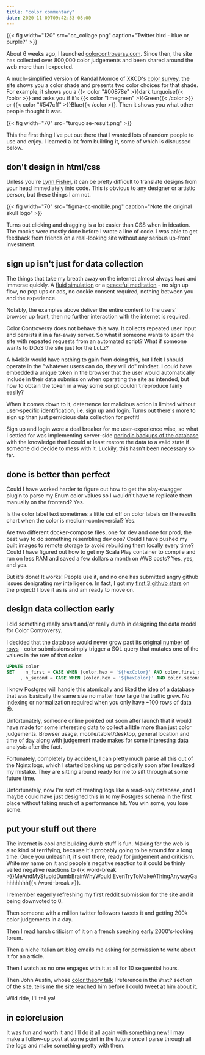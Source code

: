 ```yaml
---
title: "color commentary"
date: 2020-11-09T09:42:53-08:00
---
```


{{< fig width="120" src="cc_collage.png" caption="Twitter bird - blue or purple?" >}}

About 6 weeks ago, I launched [colorcontroversy.com](https://colorcontroversy.com). Since then, the site has collected over 800,000 color judgements and been shared around the web more than I expected.

A much-simplified version of Randal Monroe of XKCD's [color survey](https://blog.xkcd.com/2010/05/03/color-survey-results/), the site shows you a color shade and presents two color choices for that shade. For example, it shows you a {{< color "#00878e" >}}dark turquoise{{< /color >}} and asks you if it's {{< color "limegreen" >}}Green{{< /color >}} or {{< color "#547cff" >}}Blue{{< /color >}}. Then it shows you what other people thought it was.

{{< fig width="70" src="turquoise-result.png" >}}

This the first thing I've put out there that I wanted lots of random people to use and enjoy. I learned a lot from building it, some of which is discussed below.

## don't design in html/css
Unless you're [Lynn Fisher](https://lynnandtonic.com/), it can be pretty difficult to translate designs from your head immediately into code. This is obvious to any designer or artistic person, but these things I am not.

{{< fig width="70" src="figma-cc-mobile.png" caption="Note the original skull logo" >}}

Turns out clicking and dragging is a lot easier than CSS when in ideation. The mocks were mostly done before I wrote a line of code. I was able to get feedback from friends on a real-looking site without any serious up-front investment.

## sign up isn't just for data collection
The things that take my breath away on the internet almost always load and immerse quickly. A [fluid simulation](https://paveldogreat.github.io/WebGL-Fluid-Simulation/) or a [peaceful meditation](https://www.pixelthoughts.co/) - no sign up flow, no pop ups or ads, no cookie consent required, nothing between you and the experience.

Notably, the examples above deliver the entire content to the users' browser up front, then no further interaction with the internet is required.

Color Controversy does not behave this way. It collects repeated user input and persists it in a far-away server. So what if someone wants to spam the site with repeated requests from an automated script? What if someone wants to DDoS the site just for the LuLz?

A h4ck3r would have nothing to gain from doing this, but I felt I should operate in the "whatever users can do, they will do" mindset. I could have embedded a unique token in the browser that the user would automatically include in their data submission when operating the site as intended, but how to obtain the token in a way some script couldn't reproduce fairly easily?

When it comes down to it, deterrence for malicious action is limited without user-specific identification, i.e. sign up and login. Turns out there's more to sign up than just pernicious data collection for profit!

Sign up and login were a deal breaker for me user-experience wise, so what I settled for was implementing server-side [periodic backups of the database](https://github.com/robinovitch61/color-controversy/blob/master/backups/backup.sh) with the knowledge that I could at least restore the data to a valid state if someone did decide to mess with it. Luckily, this hasn't been necessary so far.

## done is better than perfect
Could I have worked harder to figure out how to get the play-swagger plugin to parse my Enum color values so I wouldn't have to replicate them manually on the frontend? Yes.

Is the color label text sometimes a little cut off on color labels on the results chart when the color is medium-controversial? Yes.

Are two different docker-compose files, one for dev and one for prod, the best way to do something resembling dev ops? Could I have pushed my built images to remote storage to avoid rebuilding them locally every time? Could I have figured out how to get my Scala Play container to compile and run on less RAM and saved a few dollars a month on AWS costs? Yes, yes, and yes.

But it's done! It works! People use it, and no one has submitted angry github issues denigrating my intelligence. In fact, I got my [first 3 github stars](https://github.com/robinovitch61/color-controversy) on the project! I love it as is and am ready to move on.

## design data collection early
I did something really smart and/or really dumb in designing the data model for Color Controversy.

I decided that the database would never grow past its [original number of rows](https://github.com/robinovitch61/color-controversy/blob/master/postgres/init.sql) - color submissions simply trigger a SQL query that mutates one of the values in the row of that color:

```sql
UPDATE color
SET    n_first = CASE WHEN (color.hex = '${hexColor}' AND color.first_option = '${choice}') THEN n_first + 1 ELSE n_first END
     , n_second = CASE WHEN (color.hex = '${hexColor}' AND color.second_option = '${choice}') THEN n_second + 1 ELSE n_second END
```

I know Postgres will handle this atomically and liked the idea of a database that was basically the same size no matter how large the traffic grew. No indexing or normalization required when you only have ~100 rows of data 😎.

Unfortunately, someone online pointed out soon after launch that it would have made for some interesting data to collect a little more than just color judgements. Browser usage, mobile/tablet/desktop, general location and time of day along with judgement made makes for some interesting data analysis after the fact.

Fortunately, completely by accident, I can pretty much parse all this out of the Nginx logs, which I started backing up periodically soon after I realized my mistake. They are sitting around ready for me to sift through at some future time.

Unfortunately, now I'm sort of treating logs like a read-only database, and I maybe could have just designed this in to my Postgres schema in the first place without taking much of a performance hit. You win some, you lose some.

## put your stuff out there
The internet is cool and building dumb stuff is fun. Making for the web is also kind of terrifying, because it's probably going to be around for a long time. Once you unleash it, it's out there, ready for judgement and criticism. Write my name on it and people's negative reaction to it could be thinly veiled negative reactions to {{< word-break >}}MeAndMyStupidDumbBrainWhyWouldIEvenTryToMakeAThingAnywayGahhhhhhh{{< /word-break >}}.

I remember eagerly refreshing my first reddit submission for the site and it being downvoted to 0.

Then someone with a million twitter followers tweets it and getting 200k color judgements in a day.

Then I read harsh criticism of it on a french speaking early 2000's-looking forum.

Then a niche Italian art blog emails me asking for permission to write about it for an article.

Then I watch as no one engages with it at all for 10 sequential hours.

Then John Austin, whose [color theory talk](https://www.youtube.com/watch?v=AS1OHMW873s) I reference in the `What?` section of the site, tells me the site reached him before I could tweet at him about it.

Wild ride, I'll tell ya!

## in colorclusion
It was fun and worth it and I'll do it all again with something new! I may make a follow-up post at some point in the future once I parse through all the logs and make something pretty with them.
